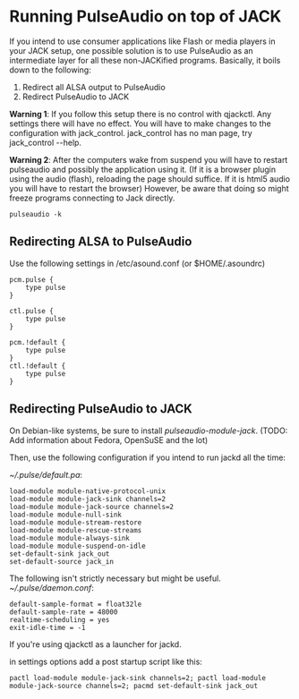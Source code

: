 # Running PulseAudio on top of JACK

If you intend to use consumer applications like Flash or media players in your JACK setup, one possible solution is to use PulseAudio as an intermediate layer for all these non-JACKified programs. Basically, it boils down to the following:

  1. Redirect all ALSA output to PulseAudio
  1. Redirect PulseAudio to JACK

**Warning 1**: If you follow this setup there is no control with qjackctl. Any settings there will have no effect. You will have to make changes to the configuration with jack_control. jack_control has no man page, try jack_control --help. 

 **Warning 2**: After the computers wake from suspend you will have to restart pulseaudio and possibly the application using it. (If it is a browser plugin using the audio (flash), reloading the page should suffice. If it is html5 audio you will have to restart the browser) However, be aware that doing so might freeze programs connecting to Jack directly.

`pulseaudio -k`

## Redirecting ALSA to PulseAudio

Use the following settings in /etc/asound.conf (or $HOME/.asoundrc)

	
	pcm.pulse {
	    type pulse
	}
	
	ctl.pulse {
	    type pulse
	}
	
	pcm.!default {
	    type pulse
	}
	ctl.!default {
	    type pulse
	}
	


## Redirecting PulseAudio to JACK
On Debian-like systems, be sure to install *pulseaudio-module-jack*. (TODO: Add information about Fedora, OpenSuSE and the lot)

Then, use the following configuration if you intend to run jackd all the time:

*~/.pulse/default.pa*:

	
	load-module module-native-protocol-unix
	load-module module-jack-sink channels=2
	load-module module-jack-source channels=2
	load-module module-null-sink
	load-module module-stream-restore
	load-module module-rescue-streams
	load-module module-always-sink
	load-module module-suspend-on-idle
	set-default-sink jack_out
	set-default-source jack_in
	

The following isn't strictly necessary but might be useful. *~/.pulse/daemon.conf*:
	
	default-sample-format = float32le
	default-sample-rate = 48000
	realtime-scheduling = yes
	exit-idle-time = -1
	

If you're using qjackctl as a launcher for jackd.

in settings options add a post startup script like this:

	
	pactl load-module module-jack-sink channels=2; pactl load-module module-jack-source channels=2; pacmd set-default-sink jack_out
	

